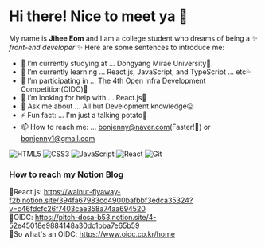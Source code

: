 # Hi there! Nice to meet ya 👋

My name is **Jihee Eom** and I am a college student who dreams of being a ✨ _front-end developer_ ✨
Here are some sentences to introduce me:

- 🔭 I’m currently studying at    ... Dongyang Mirae University🏫
- 🌱 I’m currently learning       ... React.js, JavaScript, and TypeScript ... etc💦
- 👯 I’m participating in         ... The 4th Open Infra Development Competition(OIDC)🎈
- 🤔 I’m looking for help with    ... React.js💙
- 💬 Ask me about                 ... All but Development knowledge😥
- ⚡ Fun fact:                    ... I'm just a talking potato🥔
- 📫 How to reach me:             ... bonjenny@naver.com(Faster!💨) or bonjenny1@gmail.com

![HTML5](https://img.shields.io/badge/-HTML5-f05032?style=for-the-badge&logo=html5&logoColor=ffffff)
![CSS3](https://img.shields.io/badge/-CSS3-007acc?style=for-the-badge&logo=css3)
![JavaScript](https://img.shields.io/badge/-JavaScript-%23f7df1c?style=for-the-badge&logo=javascript&logoColor=000000&labelColor=%23f7df1c&color=%23ffce5a)
![React](https://img.shields.io/badge/-React-59d8ff?style=for-the-badge&logo=react&logoColor=ffffff)
![Git](https://img.shields.io/badge/-Git-f05032?style=for-the-badge&logo=git&logoColor=ffffff)

### How to reach my Notion Blog

💙React.js: https://walnut-flyaway-f2b.notion.site/394fa67983cd4900bafbbf3edca35324?v=c46fdcfc26f7403cae358a74aa694520 \
🎈OIDC: https://pitch-dosa-b53.notion.site/4-52e45018e9884148a30dc1bba7e65b59 \
🧨So what's an OIDC: https://www.oidc.co.kr/home
